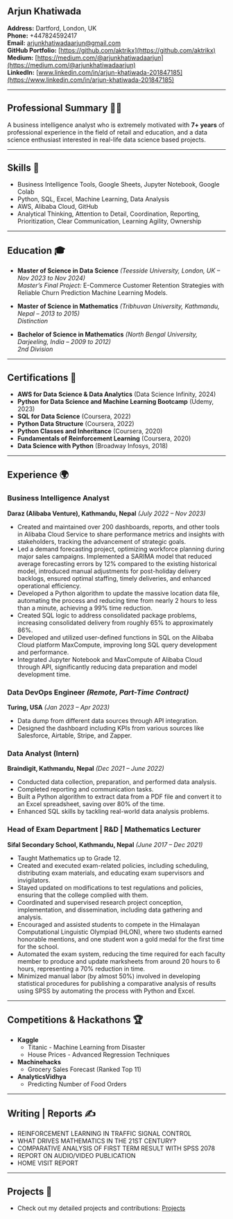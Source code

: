 
## Arjun Khatiwada

**Address:** Dartford, London, UK  
**Phone:** +447824592417  
**Email:** [arjunkhatiwadaarjun@gmail.com](mailto:arjunkhatiwadaarjun@gmail.com)  
**GitHub Portfolio:** [https://github.com/aktrikx](https://github.com/aktrikx)  
**Medium:** [https://medium.com/@arjunkhatiwadaarjun](https://medium.com/@arjunkhatiwadaarjun)  
**LinkedIn:** [www.linkedin.com/in/arjun-khatiwada-201847185](https://www.linkedin.com/in/arjun-khatiwada-201847185)

---

## Professional Summary 🧑‍💻

A business intelligence analyst who is extremely motivated with **7+ years** of professional experience in the field of retail and education, and a data science enthusiast interested in real-life data science based projects.

---

## Skills 🔧

- Business Intelligence Tools, Google Sheets, Jupyter Notebook, Google Colab
- Python, SQL, Excel, Machine Learning, Data Analysis
- AWS, Alibaba Cloud, GitHub
- Analytical Thinking, Attention to Detail, Coordination, Reporting, Prioritization, Clear Communication, Learning Agility, Ownership

---

## Education 🎓

- **Master of Science in Data Science** *(Teesside University, London, UK – Nov 2023 to Nov 2024)*  
  *Master’s Final Project:* E-Commerce Customer Retention Strategies with Reliable Churn Prediction Machine Learning Models.
  
- **Master of Science in Mathematics** *(Tribhuvan University, Kathmandu, Nepal – 2013 to 2015)*  
  *Distinction*

- **Bachelor of Science in Mathematics** *(North Bengal University, Darjeeling, India – 2009 to 2012)*  
  *2nd Division*

---

## Certifications 🏅

- **AWS for Data Science & Data Analytics** (Data Science Infinity, 2024)
- **Python for Data Science and Machine Learning Bootcamp** (Udemy, 2023)
- **SQL for Data Science** (Coursera, 2022)
- **Python Data Structure** (Coursera, 2022)
- **Python Classes and Inheritance** (Coursera, 2020)
- **Fundamentals of Reinforcement Learning** (Coursera, 2020)
- **Data Science with Python** (Broadway Infosys, 2018)

---

## Experience 🌍

### Business Intelligence Analyst  
**Daraz (Alibaba Venture), Kathmandu, Nepal** _(July 2022 – Nov 2023)_  
- Created and maintained over 200 dashboards, reports, and other tools in Alibaba Cloud Service to share performance metrics and insights with stakeholders, tracking the advancement of strategic goals.
- Led a demand forecasting project, optimizing workforce planning during major sales campaigns. Implemented a SARIMA model that reduced average forecasting errors by 12% compared to the existing historical model, introduced manual adjustments for post-holiday delivery backlogs, ensured optimal staffing, timely deliveries, and enhanced operational efficiency.
- Developed a Python algorithm to update the massive location data file, automating the process and reducing time from nearly 2 hours to less than a minute, achieving a 99% time reduction.
- Created SQL logic to address consolidated package problems, increasing consolidated delivery from roughly 65% to approximately 86%.
- Developed and utilized user-defined functions in SQL on the Alibaba Cloud platform MaxCompute, improving long SQL query development and performance.
- Integrated Jupyter Notebook and MaxCompute of Alibaba Cloud through API, significantly reducing data preparation and model development time.


### Data DevOps Engineer _(Remote, Part-Time Contract)_  
**Turing, USA** _(Jan 2023 – Apr 2023)_  
- Data dump from different data sources through API integration.
- Designed the dashboard including KPIs from various sources like Salesforce, Airtable, Stripe, and Zapper.

### Data Analyst (Intern)  
**Braindigit, Kathmandu, Nepal** _(Dec 2021 – June 2022)_  
- Conducted data collection, preparation, and performed data analysis.
- Completed reporting and communication tasks.
- Built a Python algorithm to extract data from a PDF file and convert it to an Excel spreadsheet, saving over 80% of the time.
- Enhanced SQL skills by tackling real-world data analysis problems.


### Head of Exam Department | R&D | Mathematics Lecturer  
**Sifal Secondary School, Kathmandu, Nepal** _(June 2017 – Dec 2021)_  
- Taught Mathematics up to Grade 12.
- Created and executed exam-related policies, including scheduling, distributing exam materials, and educating exam supervisors and invigilators.
- Stayed updated on modifications to test regulations and policies, ensuring that the college complied with them.
- Coordinated and supervised research project conception, implementation, and dissemination, including data gathering and analysis.
- Encouraged and assisted students to compete in the Himalayan Computational Linguistic Olympiad (HLON), where two students earned honorable mentions, and one student won a gold medal for the first time for the school.
- Automated the exam system, reducing the time required for each faculty member to produce and update marksheets from around 20 hours to 6 hours, representing a 70% reduction in time.
- Minimized manual labor (by almost 50%) involved in developing statistical procedures for publishing a comparative analysis of results using SPSS by automating the process with Python and Excel.

---

## Competitions & Hackathons 🏆

- **Kaggle**
  - Titanic - Machine Learning from Disaster
  - House Prices - Advanced Regression Techniques
- **Machinehacks**
  - Grocery Sales Forecast (Ranked Top 11)
- **AnalyticsVidhya**
  - Predicting Number of Food Orders

---

## Writing | Reports ✍️

- REINFORCEMENT LEARNING IN TRAFFIC SIGNAL CONTROL
- WHAT DRIVES MATHEMATICS IN THE 21ST CENTURY?
- COMPARATIVE ANALYSIS OF FIRST TERM RESULT WITH SPSS 2078
- REPORT ON AUDIO/VIDEO PUBLICATION
- HOME VISIT REPORT

---

## Projects 🚀

- Check out my detailed projects and contributions: [Projects](Projects.md)
